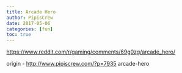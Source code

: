 ```yaml
---
title: Arcade Hero
author: PipisCrew
date: 2017-05-06
categories: [fun]
toc: true
---
```


https://www.reddit.com/r/gaming/comments/69g0zg/arcade_hero/

origin - http://www.pipiscrew.com/?p=7935 arcade-hero